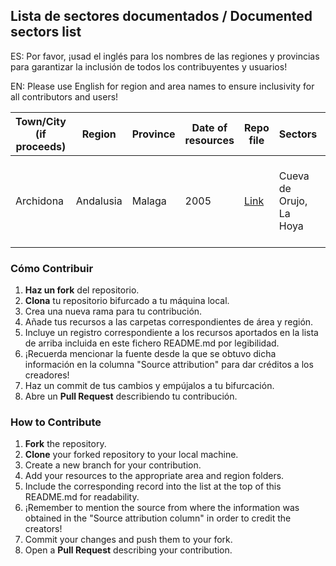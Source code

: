 ## Lista de sectores documentados / Documented sectors list

ES: Por favor, ¡usad el inglés para los nombres de las regiones y provincias para garantizar la inclusión de todos los contribuyentes y usuarios!

EN: Please use English for region and area names to ensure inclusivity for all contributors and users!

|Town/City (if proceeds) | Region          | Province      | Date of resources | Repo file | Sectors             | Source attribution |
| ---------------------- | --------------- | --------------| ----------------- | --------- | ------------------- | ------------------ |
| Archidona | Andalusia | Malaga | 2005 | [Link](./Spain/Andalusia/Malaga/Archidona/archidona_cueva_hoya.jpg) | Cueva de Orujo, La Hoya | Andalucia. Guia de escalada deportiva - Ediciones Desnivel |

### Cómo Contribuir

1. **Haz un fork** del repositorio.
2. **Clona** tu repositorio bifurcado a tu máquina local.
3. Crea una nueva rama para tu contribución.
4. Añade tus recursos a las carpetas correspondientes de área y región.
5. Incluye un registro correspondiente a los recursos aportados en la lista de arriba incluida en este fichero README.md por legibilidad.
6. ¡Recuerda mencionar la fuente desde la que se obtuvo dicha información en la columna "Source attribution" para dar créditos a los creadores!
5. Haz un commit de tus cambios y empújalos a tu bifurcación.
6. Abre un **Pull Request** describiendo tu contribución.

### How to Contribute

1. **Fork** the repository.
2. **Clone** your forked repository to your local machine.
3. Create a new branch for your contribution.
4. Add your resources to the appropriate area and region folders.
5. Include the corresponding record into the list at the top of this README.md for readability.
6. ¡Remember to mention the source from where the information was obtained in the "Source attribution column" in order to credit the creators!
6. Commit your changes and push them to your fork.
7. Open a **Pull Request** describing your contribution.
